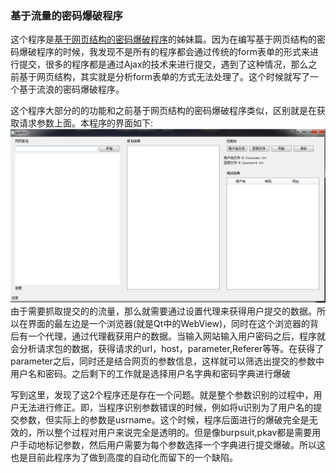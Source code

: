 ### 基于流量的密码爆破程序
这个程序是[基于网页结构的密码爆破程序](https://github.com/spoock1024/brutepwdbyhtml)的姊妹篇。因为在编写基于网页结构的密码爆破程序的时候，我发现不是所有的程序都会通过传统的form表单的形式来进行提交，很多的程序都是通过Ajax的技术来进行提交，遇到了这种情况，那么之前基于网页结构，其实就是分析form表单的方式无法处理了。这个时候就写了一个基于流浪的密码爆破程序。

这个程序大部分的的功能和之前基于网页结构的密码爆破程序类似，区别就是在获取请求参数上面。本程序的界面如下:
![界面](screenshot/1.png)
由于需要抓取提交的的流量，那么就需要通过设置代理来获得用户提交的数据。所以在界面的最左边是一个浏览器(就是Qt中的WebView)，同时在这个浏览器的背后有一个代理，通过代理截获用户的数据。当输入网站输入用户密码之后，程序就会分析请求包的数据，获得请求的url，host，parameter,Referer等等。在获得了parameter之后，同时还是结合网页的参数信息，这样就可以筛选出提交的参数中用户名和密码。之后剩下的工作就是选择用户名字典和密码字典进行爆破

写到这里，发现了这2个程序还是存在一个问题。就是整个参数识别的过程中，用户无法进行修正。即，当程序识别参数错误的时候，例如将u识别为了用户名的提交参数，但实际上的参数是usrname。这个时候，程序后面进行的爆破完全是无效的，所以整个过程对用户来说完全是透明的。但是像burpsuit,pkav都是需要用户手动地标记参数，然后用户需要为每个参数选择一个字典进行提交爆破。所以这也是目前此程序为了做到高度的自动化而留下的一个缺陷。
